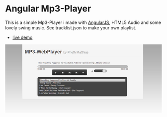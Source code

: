 Angular Mp3-Player
=========

This is a simple Mp3-Player i made with [AngularJS](https://github.com/angular), HTML5 Audio and some lovely swing music.
See tracklist.json to make your own playlist.

- [live demo](http://users.multimediatechnology.at/~fhs33735/angular-mp3-player/)

![angular-mp3-player](https://github.com/matthiasprieth/angular-mp3-player/blob/master/assets/preview.jpg)